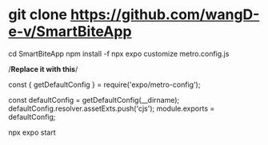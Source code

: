 # git clone https://github.com/wangD-e-v/SmartBiteApp
cd SmartBiteApp
npm install -f
npx expo customize metro.config.js

/**Replace it with this**/

const { getDefaultConfig } = require('expo/metro-config');

const defaultConfig =  getDefaultConfig(__dirname);
defaultConfig.resolver.assetExts.push('cjs');
module.exports = defaultConfig;

npx expo start
